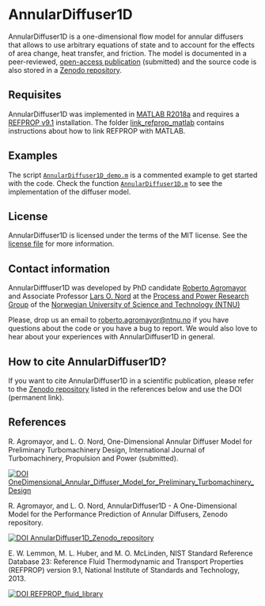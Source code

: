 # AnnularDiffuser1D
AnnularDiffuser1D is a one-dimensional flow model for annular diffusers that allows to use arbitrary equations of state and to account for the effects of area change, heat transfer, and friction. The model is documented in a peer-reviewed, [open-access publication](https://www.google.com) (submitted) and the source code is also stored in a [Zenodo repository](https://doi.org/10.5281/zenodo.2634095).


## Requisites
AnnularDiffuser1D was implemented in [MATLAB R2018a](https://nl.mathworks.com/) and requires a [REFPROP v9.1](https://dx.doi.org/10.18434/T4JS3C) installation. The folder [link_refprop_matlab](link_refprop_matlab) contains instructions about how to link REFPROP with MATLAB.


## Examples
The script [`AnnularDiffuser1D_demo.m`](AnnularDiffuser1D_examples/AnnularDiffuser1D_demo.m) is a commented example to get started with the code. Check the function [`AnnularDiffuser1D.m`](AnnularDiffuser1D_source_code/AnnularDiffuser1D.m) to see the implementation of the diffuser model.


## License
AnnularDiffuser1D is licensed under the terms of the MIT license. See the [license file](LICENSE.md) for more information.


## Contact information
AnnularDifffuser1D was developed by PhD candidate [Roberto Agromayor](https://www.ntnu.edu/employees/roberto.agromayor) and Associate Professor [Lars O. Nord](https://www.ntnu.edu/employees/lars.nord) at the [Process and Power Research Group](https://www.ntnu.edu/ept/process-power#/view/about) of the [Norwegian University of Science and Technology (NTNU)](https://www.ntnu.no/)

Please, drop us an email to [roberto.agromayor@ntnu.no](mailto:roberto.agromayor@ntnu.no) if you have questions about the code or you have a bug to report. We would also love to hear about your experiences with AnnularDiffuser1D in general.

## How to cite AnnularDiffuser1D?
If you want to cite AnnularDiffuser1D in a scientific publication, please refer to the [Zenodo repository](https://doi.org/10.5281/zenodo.2634095) listed in the references below and use the DOI (permanent link).


## References
R. Agromayor, and L. O. Nord, One-Dimensional Annular Diffuser Model for Preliminary Turbomachinery Design, International Journal of Turbomachinery, Propulsion and Power (submitted).

[![DOI OneDimensional_Annular_Diffuser_Model_for_Preliminary_Turbomachinery_Design](https://img.shields.io/badge/DOI-OneDimensional_Annular_Diffuser_Model_for_Preliminary_Turbomachinery_Design-blue.svg)](https://www.google.com/)


R. Agromayor, and L. O. Nord, AnnularDiffuser1D - A One-Dimensional Model for the Performance Prediction of Annular Diffusers, Zenodo repository.

[![DOI AnnularDiffuser1D_Zenodo_repository](https://img.shields.io/badge/DOI-AnnularDiffuser1D_Zenodo_repository-blue.svg)](https://doi.org/10.5281/zenodo.2634095)



E. W. Lemmon, M. L. Huber, and M. O. McLinden, NIST Standard Reference Database 23: Reference Fluid Thermodynamic and Transport Properties (REFPROP) version 9.1, National Institute of Standards and Technology, 2013.

[![DOI REFPROP_fluid_library](https://img.shields.io/badge/DOI-REFPROP_fluid_library-blue.svg)](https://dx.doi.org/10.18434/T4JS3C)




